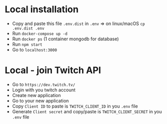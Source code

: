 # Local installation

* Copy and paste this file `.env.dist` in `.env` => on linux/macOS `cp .env.dist .env`
* Run `docker-compose up -d`
* Run `docker ps` (1 container mongodb for database)
* Run `npm start`
* Go to `localhost:3000`

# Local - join Twitch API

* Go to `https://dev.twitch.tv/`
* Login with you twitch account
* Create new application
* Go to your new application
* Copy `Client ID` to paste is `TWITCH_CLIENT_ID` in you `.env` file
* Generate `Client secret` and copy/paste is `TWITCH_CLIENT_SECRET` in you `.env` file
